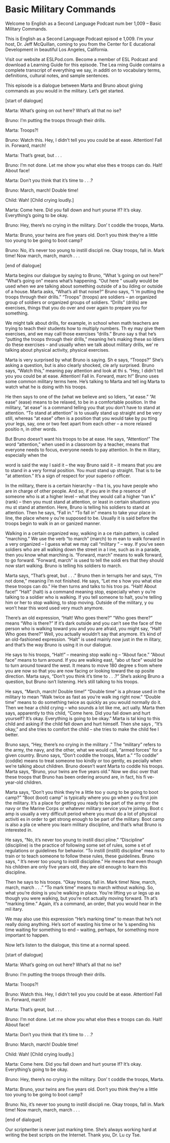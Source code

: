 # Basic Military Commands

Welcome to English as a Second Language Podcast num ber 1,009 – Basic Military Commands.

This is English as a Second Language Podcast episod e 1,009. I’m your host, Dr. Jeff McQuillan, coming to you from the Center for E ducational Development in beautiful Los Angeles, California.

Visit our website at ESLPod.com. Become a member of  ESL Podcast and download a Learning Guide for this episode. The Lea rning Guide contains a complete transcript of everything we say, in additi on to vocabulary terms, definitions, cultural notes, and sample sentences.

This episode is a dialogue between Marta and Bruno about giving commands as you would in the military. Let’s get started.

[start of dialogue]

Marta: What’s going on out here? What’s all that no ise?

Bruno: I’m putting the troops through their drills.

Marta: Troops?!

Bruno: Watch this. Hey, I didn’t tell you you could  be at ease. Attention! Fall in. Forward, march!

Marta: That’s great, but . . .

Bruno: I’m not done. Let me show you what else thes e troops can do. Halt! About face!

Marta: Don’t you think that it’s time to . . .?

Bruno: March, march! Double time!

Child: Wah! [Child crying loudly.]

Marta: Come here. Did you fall down and hurt yourse lf? It’s okay. Everything’s going to be okay.

Bruno: Hey, there’s no crying in the military. Don’ t coddle the troops, Marta.

Marta: Bruno, your twins are five years old. Don’t you think they’re a little too young to be going to boot camp?

Bruno: No, it’s never too young to instill discipli ne. Okay troops, fall in. Mark time! Now march, march, march . . .

[end of dialogue]

Marta begins our dialogue by saying to Bruno, “What ’s going on out here?” “What’s going on” means what’s happening. “Out here ” usually would be used when we are talking about something outside of a bu ilding or outside of a house. Marta asks, “What’s all that noise?” Bruno says, “I ’m putting the troops through their drills.” “Troops” (troops) are soldiers – an organized group of soldiers or organized groups of soldiers. “Drills” (drills) are  exercises, things that you do over and over again to prepare you for something.

We might talk about drills, for example, in school when math teachers are trying to teach their students how to multiply numbers. Th ey may give them exercises, and we may call those exercises “drills.” Bruno say s that he’s “putting the troops through their drills,” meaning he’s making these so ldiers do these exercises – and usually when we talk about military drills, we’ re talking about physical activity, physical exercises.

Marta is very surprised by what Bruno is saying. Sh e says, “Troops?” She’s asking a question, but is also clearly shocked, cle arly surprised. Bruno says, “Watch this,” meaning pay attention and look at thi s. “Hey, I didn’t tell you you could be at ease. Attention! Fall in. Forward, marc h!” Bruno uses some common military terms here. He’s talking to Marta and tell ing Marta to watch what he is doing with his troops.

He then says to one of the (what we believe are) so ldiers, “at ease.” “At ease” (ease) means to be relaxed, to be in a comfortable position. In the military, “at ease” is a command telling you that you don’t have to stand at attention. “To stand at attention” is to usually stand up straight  and be very still, whereas “at ease” often is a position that you would take by pu tting your legs, say, one or two feet apart from each other – a more relaxed positio n, in other words.

But Bruno doesn’t want his troops to be at ease. He  says, “Attention!” The word “attention,” when used in a classroom by a teacher,  means that everyone needs to focus, everyone needs to pay attention. In the m ilitary, especially when the

word is said the way I said it – the way Bruno said  it – it means that you are to stand in a very formal position. You must stand up straight. That is to be “at attention.” It’s a sign of respect for your superio r officer.

In the military, there is a certain hierarchy – tha t is, you have people who are in charge of other people. And so, if you are in the p resence of someone who is at a higher level – what they would call a higher “ran k” (rank) – then you must stand at attention, or least in certain situations you mu st stand at attention. Here, Bruno is telling his soldiers to stand at attention. Then  he says, “Fall in.” “To fall in” means to take your place in line, the place where y ou’re supposed to be. Usually it is said before the troops begin to walk in an or ganized manner.

Walking in a certain organized way, walking in a ce rtain pattern, is called “marching.” We use the verb “to march” (march) to m ean to walk forward in a very organized – I guess what we may call “military ” – way. If you’ve seen soldiers who are all walking down the street in a l ine, such as in a parade, then you know what marching is. “Forward, march” means to walk forward, to go forward. “Forward, march” is used to tell the soldi ers that they should now start walking. Bruno is telling his soldiers to march.

Marta says, “That’s great, but . . .” Bruno then in terrupts her and says, “I’m not done,” meaning I’m not finished. He says, “Let me s how you what else these troops can do.” He then turns and talks to his troo ps. “Halt! About face!” “Halt” (halt) is a command meaning stop, especially when y ou’re talking to a soldier who is walking. If you tell someone to halt, you’re  telling him or her to stop walking, to stop moving. Outside of the military, y ou won’t hear this word used very much anymore.

There’s an old expression, “Halt! Who goes there?” “Who goes there?” means “Who is there?” If it’s dark outside and you can’t see the face of the person who is walking toward you and you are afraid, you might  say, “Halt! Who goes there?” Well, you actually wouldn’t say that anymore. It’s kind of an old-fashioned expression. “Halt” is used mainly now just in the m ilitary, and that’s the way Bruno is using it in our dialogue.

He says to his troops, “Halt!” – meaning stop walki ng – “About face.” “About face” means to turn around. If you are walking east, “abo ut face” would be to turn around toward the west. It means to move 180 degree s from where you are now so that you are now facing or looking toward the op posite direction. Marta says, “Don’t you think it’s time to . . .?” She’s asking Bruno a question, but Bruno isn’t listening. He’s still talking to his troops.

He says, “March, march! Double time!” “Double time”  is a phrase used in the military to mean “Walk twice as fast as you’re walk ing right now.” “Double time” means to do something twice as quickly as you would  normally do it. Then we hear a child crying – who sounds a lot like me, act ually. Marta then says, apparently to this child, “Come here. Did you fall down and hurt yourself? It’s okay. Everything is going to be okay.” Marta is tal king to this child and asking if the child fell down and hurt himself. Then she says , “It’s okay,” and she tries to comfort the child – she tries to make the child fee l better.

Bruno says, “Hey, there’s no crying in the military .” The “military” refers to the army, the navy, and the other, what we would call, “armed forces” for a given country. Bruno says, “Don’t coddle the troops, Mart a.” “To coddle” (coddle) means to treat someone too kindly or too gently, es pecially when we’re talking about children. Bruno doesn’t want Marta to coddle his troops. Marta says, “Bruno, your twins are five years old.” Now we disc over that these troops that Bruno has been ordering around are, in fact, his fi ve-year-old children.

Marta says, “Don’t you think they’re a little too y oung to be going to boot camp?” “Boot (boot) camp” is typically where you go when y ou first join the military. It’s a place for getting you ready to be part of the army or the navy or the Marine Corps or whatever military service you’re joining. Boot c amp is usually a very difficult period where you must do a lot of physical activiti es in order to get strong enough to be part of the military. Boot camp is also a pla ce where you learn military discipline, and that’s what Bruno is interested in.

He says, “No, it’s never too young to instill disci pline.” “Discipline” (discipline) is the practice of following some set of rules, some s et of regulations or guidelines for behavior. “To instill (instill) discipline” mea ns to train or to teach someone to follow these rules, these guidelines. Bruno says, “ It’s never too young to instill discipline.” He means that even though his children  are only five years old, they are old enough to learn this discipline.

Then he says to his troops. “Okay troops, fall in. Mark time! Now, march, march, march . . .” “To mark time” means to march without walking. So, what you’re doing is you’re walking in place. You’re lifting yo ur legs up as though you were walking, but you’re not actually moving forward. Th at’s “marking time.” Again, it’s a command, an order, that you would hear in the mil itary.

We may also use this expression “He’s marking time”  to mean that he’s not really doing anything. He’s sort of wasting his time or he ’s spending his time waiting for something to end – waiting, perhaps, for something more important to happen.

Now let’s listen to the dialogue, this time at a normal speed.

[start of dialogue]

Marta: What’s going on out here? What’s all that no ise?

Bruno: I’m putting the troops through their drills.

Marta: Troops?!

Bruno: Watch this. Hey, I didn’t tell you you could  be at ease. Attention! Fall in. Forward, march!

Marta: That’s great, but . . .

Bruno: I’m not done. Let me show you what else thes e troops can do. Halt! About face!

Marta: Don’t you think that it’s time to . . .?

Bruno: March, march! Double time!

Child: Wah! [Child crying loudly.]

Marta: Come here. Did you fall down and hurt yourse lf? It’s okay. Everything’s going to be okay.

Bruno: Hey, there’s no crying in the military. Don’ t coddle the troops, Marta.

Marta: Bruno, your twins are five years old. Don’t you think they’re a little too young to be going to boot camp?

Bruno: No, it’s never too young to instill discipli ne. Okay troops, fall in. Mark time! Now march, march, march . . .

[end of dialogue]

Our scriptwriter is never just marking time. She’s always working hard at writing the best scripts on the Internet. Thank you, Dr. Lu cy Tse.



